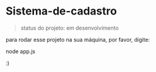 # Sistema-de-cadastro

> status do projeto: em desenvolvimento

para rodar esse projeto na sua máquina, por favor, digite:

node app.js

:)
